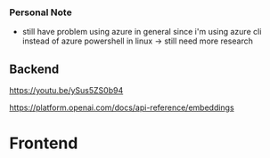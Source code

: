 ### Personal Note

- still have problem using azure in general since i'm using azure cli instead of azure powershell in linux
-> still need more research


## Backend

https://youtu.be/ySus5ZS0b94

https://platform.openai.com/docs/api-reference/embeddings

# Frontend


